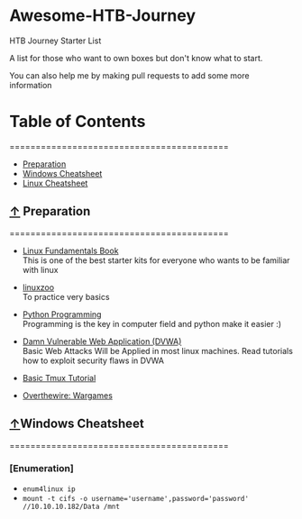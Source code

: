 # Awesome-HTB-Journey
HTB Journey Starter List <br/>

A list for those who want to own boxes but don't know what to start. <br/>

You can also help me by making pull requests to add some more information

# Table of Contents
==========================================
* [Preparation](#-preparation)
* [Windows Cheatsheet](#windows-cheatsheet)
* [Linux Cheatsheet](#linux-cheatsheet)

## [↑](#table-of-contents) Preparation
==========================================

* [Linux Fundamentals Book](https://www.google.com/url?sa=t&rct=j&q=&esrc=s&source=web&cd=1&cad=rja&uact=8&ved=2ahUKEwie1PuhlJDnAhXZZSsKHQfLBioQFjAAegQIBhAB&url=http%3A%2F%2Flinux-training.be%2Flinuxfun.pdf&usg=AOvVaw1x8_hp3Va5GA-f7IGeY4vv) <br/>
        This is one of the best starter kits for everyone who wants to be familiar with linux

* [linuxzoo](https://linuxzoo.net/) <br/>
        To practice very basics
 
* [Python Programming](https://www.tutorialspoint.com/python/index.htm) <br/>
        Programming is the key in computer field and python make it easier :)
* [Damn Vulnerable Web Application (DVWA)](http://www.dvwa.co.uk/) <br/>
        Basic Web Attacks Will be Applied in most linux machines. Read tutorials how to exploit security flaws in DVWA

* [Basic Tmux Tutorial](https://www.google.com/url?sa=t&rct=j&q=&esrc=s&source=web&cd=1&cad=rja&uact=8&ved=2ahUKEwjV0vykk5DnAhWfgUsFHWMXDmAQyCkwAHoECAsQBA&url=https%3A%2F%2Fwww.youtube.com%2Fwatch%3Fv%3DLqehvpe_djs&usg=AOvVaw2loDz-oLBjGTTkISmE5d6G)
* [Overthewire: Wargames](https://overthewire.org/wargames/)

## [↑](#table-of-contents)Windows Cheatsheet
==========================================
### [Enumeration]
* `enum4linux ip`
* `mount -t cifs -o username='username',password='password' //10.10.10.182/Data /mnt`

<script src="https://www.hackthebox.eu/badge/4314"></script>

